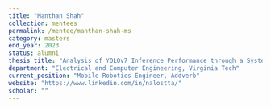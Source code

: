 ```yaml
---
title: "Manthan Shah"
collection: mentees
permalink: /mentee/manthan-shah-ms
category: masters
end_year: 2023
status: alumni
thesis_title: "Analysis of YOLOv7 Inference Performance through a Systems Perspective and the identification of optimization opportunities"
department: "Electrical and Computer Engineering, Virginia Tech"
current_position: "Mobile Robotics Engineer, Addverb"
website: "https://www.linkedin.com/in/nalostta/"
scholar: ""
---
```

